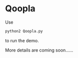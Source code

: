 # Qoopla

Use
```python
python2 Qoopla.py
```
to run the demo. 

More details are coming soon......
